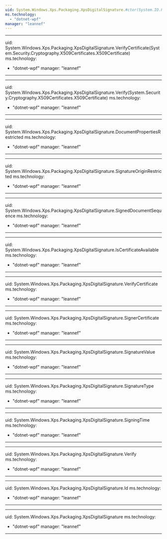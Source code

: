 ```yaml
---
uid: System.Windows.Xps.Packaging.XpsDigitalSignature.#ctor(System.IO.Packaging.PackageDigitalSignature,System.Windows.Xps.Packaging.XpsDocument)
ms.technology: 
  - "dotnet-wpf"
manager: "leannef"
---
```


---
uid: System.Windows.Xps.Packaging.XpsDigitalSignature.VerifyCertificate(System.Security.Cryptography.X509Certificates.X509Certificate)
ms.technology: 
  - "dotnet-wpf"
manager: "leannef"
---

---
uid: System.Windows.Xps.Packaging.XpsDigitalSignature.Verify(System.Security.Cryptography.X509Certificates.X509Certificate)
ms.technology: 
  - "dotnet-wpf"
manager: "leannef"
---

---
uid: System.Windows.Xps.Packaging.XpsDigitalSignature.DocumentPropertiesRestricted
ms.technology: 
  - "dotnet-wpf"
manager: "leannef"
---

---
uid: System.Windows.Xps.Packaging.XpsDigitalSignature.SignatureOriginRestricted
ms.technology: 
  - "dotnet-wpf"
manager: "leannef"
---

---
uid: System.Windows.Xps.Packaging.XpsDigitalSignature.SignedDocumentSequence
ms.technology: 
  - "dotnet-wpf"
manager: "leannef"
---

---
uid: System.Windows.Xps.Packaging.XpsDigitalSignature.IsCertificateAvailable
ms.technology: 
  - "dotnet-wpf"
manager: "leannef"
---

---
uid: System.Windows.Xps.Packaging.XpsDigitalSignature.VerifyCertificate
ms.technology: 
  - "dotnet-wpf"
manager: "leannef"
---

---
uid: System.Windows.Xps.Packaging.XpsDigitalSignature.SignerCertificate
ms.technology: 
  - "dotnet-wpf"
manager: "leannef"
---

---
uid: System.Windows.Xps.Packaging.XpsDigitalSignature.SignatureValue
ms.technology: 
  - "dotnet-wpf"
manager: "leannef"
---

---
uid: System.Windows.Xps.Packaging.XpsDigitalSignature.SignatureType
ms.technology: 
  - "dotnet-wpf"
manager: "leannef"
---

---
uid: System.Windows.Xps.Packaging.XpsDigitalSignature.SigningTime
ms.technology: 
  - "dotnet-wpf"
manager: "leannef"
---

---
uid: System.Windows.Xps.Packaging.XpsDigitalSignature.Verify
ms.technology: 
  - "dotnet-wpf"
manager: "leannef"
---

---
uid: System.Windows.Xps.Packaging.XpsDigitalSignature.Id
ms.technology: 
  - "dotnet-wpf"
manager: "leannef"
---

---
uid: System.Windows.Xps.Packaging.XpsDigitalSignature
ms.technology: 
  - "dotnet-wpf"
manager: "leannef"
---
